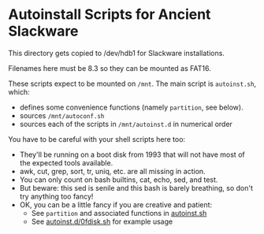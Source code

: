 # Autoinstall Scripts for Ancient Slackware

This directory gets copied to /dev/hdb1 for Slackware installations.

Filenames here must be 8.3 so they can be mounted as FAT16. 

These scripts expect to be mounted on `/mnt`. The main script is `autoinst.sh`, which:
- defines some convenience functions (namely `partition`, see below).
- sources `/mnt/autoconf.sh`
- sources each of the scripts in `/mnt/autoinst.d` in numerical order

You have to be careful with your shell scripts here too:
- They'll be running on a boot disk from 1993 that will not have most
  of the expected tools available.
- awk, cut, grep, sort, tr, uniq, etc. are all missing in action.
- You can only count on bash builtins, cat, echo, sed, and test. 
- But beware: this sed is senile and this bash is barely breathing, so 
  don't try anything too fancy!
- OK, you can be a little fancy if you are creative and patient:
  - See `partition` and associated functions in [autoinst.sh](autoinst.sh)
  - See [autoinst.d/0fdisk.sh](autoinst.d/0fdisk.sh) for example usage